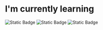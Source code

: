 # I'm currently learning

![Static Badge](https://img.shields.io/badge/C-bdb2ff?style=for-the-badge&logo=C&logoColor=000000&labelColor=bdb2ff)
 ![Static Badge](https://img.shields.io/badge/Python-bdb2ff?style=for-the-badge&logo=Python&logoColor=000000&labelColor=bdb2ff) ![Static Badge](https://img.shields.io/badge/MySQL-bdb2ff?style=for-the-badge&logo=MySQL&logoColor=000000&labelColor=bdb2ff)
